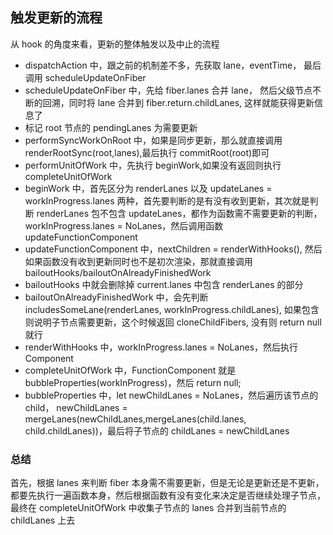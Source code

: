 ## 触发更新的流程

从 hook 的角度来看，更新的整体触发以及中止的流程

- dispatchAction 中，跟之前的机制差不多，先获取 lane，eventTime， 最后调用 scheduleUpdateOnFiber
- scheduleUpdateOnFiber 中，先给 fiber.lanes 合并 lane， 然后父级节点不断的回溯，同时将 lane 合并到 fiber.return.childLanes, 这样就能获得更新信息了
- 标记 root 节点的 pendingLanes 为需要更新
- performSyncWorkOnRoot 中，如果是同步更新，那么就直接调用 renderRootSync(root,lanes),最后执行 commitRoot(root)即可
- performUnitOfWork 中，先执行 beginWork,如果没有返回则执行 completeUnitOfWork
- beginWork 中，首先区分为 renderLanes 以及 updateLanes = workInProgress.lanes 两种，首先要判断的是有没有收到更新，其次就是判断 renderLanes 包不包含 updateLanes，都作为函数需不需要更新的判断，workInProgress.lanes = NoLanes，然后调用函数 updateFunctionComponent
- updateFunctionComponent 中，nextChildren = renderWithHooks(), 然后如果函数没有收到更新同时也不是初次渲染，那就直接调用 bailoutHooks/bailoutOnAlreadyFinishedWork
- bailoutHooks 中就会删除掉 current.lanes 中包含 renderLanes 的部分
- bailoutOnAlreadyFinishedWork 中，会先判断 includesSomeLane(renderLanes, workInProgress.childLanes), 如果包含则说明子节点需要更新，这个时候返回 cloneChildFibers, 没有则 return null 就行
- renderWithHooks 中，workInProgress.lanes = NoLanes，然后执行 Component
- completeUnitOfWork 中，FunctionComponent 就是 bubbleProperties(workInProgress)，然后 return null;
- bubbleProperties 中，let newChildLanes = NoLanes，然后遍历该节点的 child， newChildLanes = mergeLanes(newChildLanes,mergeLanes(child.lanes, child.childLanes))，最后将子节点的 childLanes = newChildLanes

### 总结

首先，根据 lanes 来判断 fiber 本身需不需要更新，但是无论是更新还是不更新，都要先执行一遍函数本身，然后根据函数有没有变化来决定是否继续处理子节点，最终在 completeUnitOfWork 中收集子节点的 lanes 合并到当前节点的 childLanes 上去
